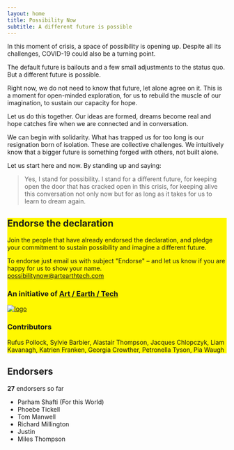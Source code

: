 ```yaml
---
layout: home
title: Possibility Now 
subtitle: A different future is possible
---
```


<p>In this moment of crisis, a space of possibility is opening up. Despite all its challenges, COVID-19 could also be a turning point.</p>
<p>The default future is bailouts and a few small adjustments to the status quo. But a different future is possible.</p>
<p>Right now, we do not need to know that future, let alone agree on it. This is a moment for open-minded exploration, for us to rebuild the muscle of our imagination, to sustain our capacity for hope.</p>
<p>Let us do this together. Our ideas are formed, dreams become real and hope catches fire when we are connected and in conversation.</p>
<p>We can begin with solidarity. What has trapped us for too long is our resignation born of isolation. These are collective challenges. We intuitively know that a bigger future is something forged with others, not built alone.</p>
<p>Let us start here and now. By standing up and saying:</p>

<blockquote class="ml-12">
  Yes, I stand for possibility. I stand for a different future, for keeping open the door that has cracked open in this crisis, for keeping alive this conversation not only now but for as long as it takes for us to learn to dream again.
</blockquote>

<section class="endorse text-center mt-16 p-24" style="background-color: #fff800">
  <h2 class="text-center text-5xl mt-0">
    Endorse the declaration
  </h2>
  <p>Join the people that have already endorsed the declaration, and pledge your commitment to sustain possibility and imagine a different future.</p>
  <!-- <p>To endorse just fill out this form</p> -->
<!-- <EndorseForm/> -->

<p class="pt-6"> To endorse just email us with subject "Endorse" &ndash; and let us know if you are happy for us to show your name.<br /><a href="mailto:possibilitynow@artearthtech.com?subject=Endorse%20Possibility%20Now&body=Show my name on the site: Yes [No]%0D%0A%0D%0A--Optional--%0D%0A%0D%0AOrganization: %0D%0AUrl: %0D%0AComment: " class="underline font-bold">possibilitynow@artearthtech.com</a></p>

<h3 class="mt-20">An initiative of <a href="https://artearthtech.com/">Art / Earth / Tech</a></h3>
<a href="https://artearthtech.com/"><img src="https://old.artearthtech.com/images/aet-logo-02.svg" alt="logo" class="w-32 mx-auto mt-10" /></a>

<h3 class="mt-24">Contributors</h3>
<p class="mt-10">Rufus Pollock, Sylvie Barbier, Alastair Thompson, Jacques Chlopczyk, Liam Kavanagh, Katrien Franken, Georgia Crowther, Petronella Tyson, Pia Waugh</p>

<ShareThis class="pt-20"/>
</section>

<section class="text-center mt-16 p-24">
  <h2 class="text-center text-5xl mt-0">
    Endorsers
  </h2>
  <p><strong class="font-medium">27</strong> endorsers so far</p>
  <ul class="mt-10 text-xl">
    <li>
      Parham Shafti (For this World)
    </li>
    <li>
      Phoebe Tickell
    </li>
    <li>
      Tom Manwell
    </li>
    <li>
      Richard Millington
    </li>
    <li>
      Justin
    </li>
    <li>
      Miles Thompson
    </li>
  </ul>
</section>